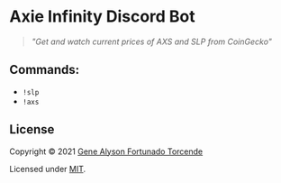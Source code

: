 # Axie Infinity Discord Bot

> _"Get and watch current prices of AXS and SLP from CoinGecko"_

## Commands:

- `!slp`
- `!axs`

## License

Copyright &copy; 2021 [Gene Alyson Fortunado Torcende](https://github.com/kermage)

Licensed under [MIT](LICENSE).
